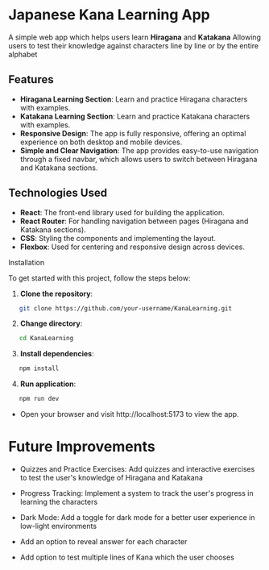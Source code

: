 # Japanese Kana Learning App

A simple web app which helps users learn **Hiragana** and **Katakana** Allowing users to test their knowledge against characters line by line or by the entire alphabet

## Features

- **Hiragana Learning Section**: Learn and practice Hiragana characters with examples.
- **Katakana Learning Section**: Learn and practice Katakana characters with examples.
- **Responsive Design**: The app is fully responsive, offering an optimal experience on both desktop and mobile devices.
- **Simple and Clear Navigation**: The app provides easy-to-use navigation through a fixed navbar, which allows users to switch between Hiragana and Katakana sections.

## Technologies Used

- **React**: The front-end library used for building the application.
- **React Router**: For handling navigation between pages (Hiragana and Katakana sections).
- **CSS**: Styling the components and implementing the layout.
- **Flexbox**: Used for centering and responsive design across devices.

Installation

To get started with this project, follow the steps below:

1. **Clone the repository**:

```bash
   git clone https://github.com/your-username/KanaLearning.git
```

2. **Change directory**:

```bash
   cd KanaLearning
```

3. **Install dependencies**:

```bash
   npm install
```

4. **Run application**:

```bash
   npm run dev
```

- Open your browser and visit http://localhost:5173 to view the app.

# Future Improvements

- Quizzes and Practice Exercises: Add quizzes and interactive exercises to test the user's knowledge of Hiragana and Katakana

- Progress Tracking: Implement a system to track the user's progress in learning the characters

- Dark Mode: Add a toggle for dark mode for a better user experience in low-light environments

- Add an option to reveal answer for each character

- Add option to test multiple lines of Kana which the user chooses

